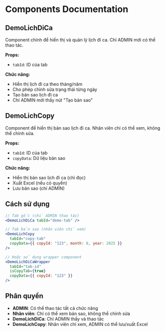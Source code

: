 # Components Documentation

## DemoLichDiCa

Component chính để hiển thị và quản lý lịch đi ca. Chỉ ADMIN mới có thể thao tác.

**Props:**
- `tabId`: ID của tab

**Chức năng:**
- Hiển thị lịch đi ca theo tháng/năm
- Cho phép chỉnh sửa trạng thái từng ngày
- Tạo bản sao lịch đi ca
- Chỉ ADMIN mới thấy nút "Tạo bản sao"

## DemoLichCopy

Component để hiển thị bản sao lịch đi ca. Nhân viên chỉ có thể xem, không thể chỉnh sửa.

**Props:**
- `tabId`: ID của tab
- `copyData`: Dữ liệu bản sao

**Chức năng:**
- Hiển thị bản sao lịch đi ca (chỉ đọc)
- Xuất Excel (nếu có quyền)
- Lưu bản sao (chỉ ADMIN)

## Cách sử dụng

```jsx
// Tab gốc (chỉ ADMIN thao tác)
<DemoLichDiCa tabId="demo-tab" />

// Tab bản sao (nhân viên chỉ xem)
<DemoLichCopy 
  tabId="copy-tab" 
  copyData={{ copyId: "123", month: 8, year: 2025 }} 
/>

// Hoặc sử dụng wrapper component
<DemoLichDiCaWrapper 
  tabId="tab-id"
  isCopyTab={true}
  copyData={{ copyId: "123" }}
/>
```

## Phân quyền

- **ADMIN**: Có thể thao tác tất cả chức năng
- **Nhân viên**: Chỉ có thể xem bản sao, không thể chỉnh sửa
- **DemoLichDiCa**: Chỉ ADMIN thấy và thao tác
- **DemoLichCopy**: Nhân viên chỉ xem, ADMIN có thể lưu/xuất Excel

